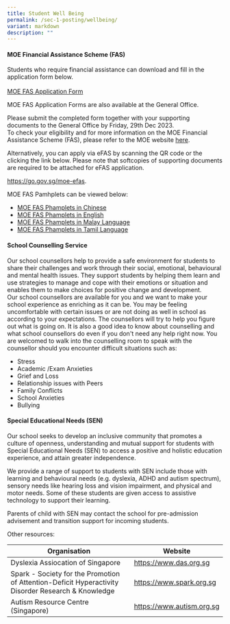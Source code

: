 ```yaml
---
title: Student Well Being
permalink: /sec-1-posting/wellbeing/
variant: markdown
description: ""
---
```

#### MOE Financial Assistance Scheme (FAS) 

Students who require financial assistance can download and fill in the application form below.  
<br>
[MOE FAS Application Form](/files/Forparents/2024-MOE-FAS-ApplicationForm.pdf) 
<br>

MOE FAS Application Forms are also available at the General Office.
<br>

Please submit the completed form together with your supporting documents to the General Office by Friday, 29th Dec 2023. 
<br>
To check your eligibility and for more information on the MOE Financial Assistance Scheme (FAS), please refer to the MOE website <a target="_blank" href="https://www.moe.gov.sg/financial-matters/financial-assistance">here</a>.

Alternatively, you can apply via eFAS by scanning the QR code or the clicking the link below.  Please note that softcopies of supporting documents are required to be attached for eFAS application.

<a target="_blank" href="https://go.gov.sg/moe-efas">https://go.gov.sg/moe-efas</a>.

MOE FAS Pamhplets can be viewed below:<br>
* [MOE FAS Phamplets in Chinese](/files/Forparents/moefas/MOE-FASpamphet-CL.pdf)
* [MOE FAS Phamplets in English](/files/Forparents/moefas/MOE-FASpamphet-EL.pdf)
* [MOE FAS Phamplets in Malay Language](/files/Forparents/moefas/MOE-FASpamphet-ML.pdf)
* [MOE FAS Phamplets in Tamil Language](/files/Forparents/moefas/MOE-FASpamphet-TL.pdf)



#### **School Counselling Service**

Our school counsellors help to provide a safe environment for students to share their challenges and work through their social, emotional, behavioural and mental health issues. They support students by helping them learn and use strategies to manage and cope with their emotions or situation and enables them to make choices for positive change and development.
<br>
Our school counsellors are available for you and we want to make your school experience as enriching as it can be. You may be feeling uncomfortable with certain issues or are not doing as well in school as according to your expectations. The counsellors will try to help you figure out what is going on. It is also a good idea to know about counselling and what school counsellors do even if you don't need any help right now. You are welcomed to walk into the counselling room to speak with the counsellor should you encounter difficult situations such as:
<br>
* Stress
* Academic /Exam Anxieties
* Grief and Loss
* Relationship issues with Peers
* Family Conflicts
* School Anxieties
* Bullying









#### **Special Educational Needs (SEN)**

Our school seeks to develop an inclusive community that promotes a culture of openness, understanding and mutual support for students with Special Educational Needs (SEN) to access a positive and holistic education experience, and attain greater independence. 

We provide a range of support to students with SEN include those with learning and behavioural needs (e.g. dyslexia, ADHD and autism spectrum), sensory needs like hearing loss and vision impairment, and physical and motor needs.  Some of these students are given access to assistive technology to support their learning. 

Parents of child with SEN may contact the school for pre-admission advisement and transition support for incoming students.

Other resources:

|Organisation | Website |
|-|-|
| Dyslexia Assiocation of Singapore| <a target="_blank" href="https://www.das.org.sg/">https://www.das.org.sg</a> |
| Spark - Society for the Promotion of Attention-Deficit Hyperactivity Disorder Research &amp; Knowledge| <a target="_blank" href="https://www.spark.org.sg/">https://www.spark.org.sg</a> |
| Autism Resource Centre (Singapore) | <a target="_blank" href="https://www.autism.org.sg/">https://www.autism.org.sg</a> |

